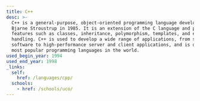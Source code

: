 ```yaml
---
title: C++
desc: >-
  C++ is a general-purpose, object-oriented programming language developed by
  Bjarne Stroustrup in 1985. It is an extension of the C language and provides
  features such as classes, inheritance, polymorphism, templates, and exception
  handling. C++ is used to develop a wide range of applications, from system
  software to high-performance server and client applications, and is one of the
  most popular programming languages in the world.
used_begin_year: 1994
used_end_year: 1998
_links:
  self:
    href: /languages/cpp/
  schools:
    - href: /schools/uco/
---
```

